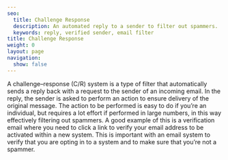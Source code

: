 ```yaml
---
seo:
  title: Challenge Response
  description: An automated reply to a sender to filter out spammers.
  keywords: reply, verified sender, email filter
title: Challenge Response
weight: 0
layout: page
navigation:
  show: false
---
```


A challenge–response (C/R) system is a type of filter that automatically sends a reply back with a request to the sender of an incoming email. In the reply, the sender is asked to perform an action to ensure delivery of the original message. 
The action to be performed is easy to do if you’re an individual, but requires a lot effort if performed in large numbers, in this way effectively filtering out spammers.
A good example of this is a verification email where you need to click a link to verify your email address to be activated within a new system.
This is important with an email system to verify that you are opting in to a system and to make sure that you’re not a spammer.
